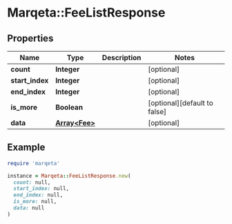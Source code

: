 # Marqeta::FeeListResponse

## Properties

| Name | Type | Description | Notes |
| ---- | ---- | ----------- | ----- |
| **count** | **Integer** |  | [optional] |
| **start_index** | **Integer** |  | [optional] |
| **end_index** | **Integer** |  | [optional] |
| **is_more** | **Boolean** |  | [optional][default to false] |
| **data** | [**Array&lt;Fee&gt;**](Fee.md) |  | [optional] |

## Example

```ruby
require 'marqeta'

instance = Marqeta::FeeListResponse.new(
  count: null,
  start_index: null,
  end_index: null,
  is_more: null,
  data: null
)
```

